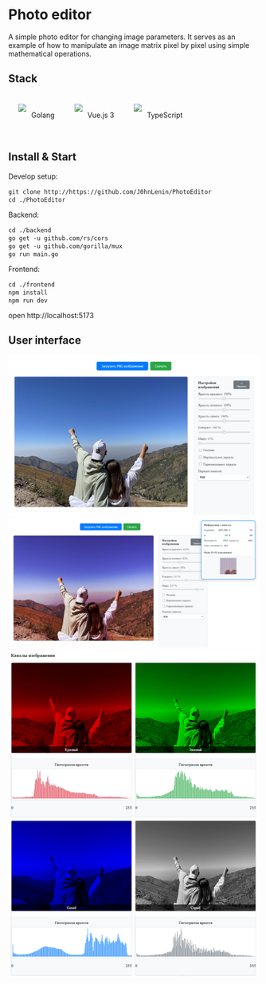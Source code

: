 # Photo editor

A simple photo editor for changing image parameters. It serves as an example of how to manipulate an image matrix pixel by pixel using simple mathematical operations.

## Stack
<div style="display: flex;">
<div style="display: flex; align-items: center; justify-content: left; gap: 10px; padding: 20px">
    <img src="https://raw.githubusercontent.com/marwin1991/profile-technology-icons/refs/heads/main/icons/go.png" height="45"/>
    <span>Golang</span>
</div>
<p></p>
<div style="display: flex; align-items: center; justify-content: left; gap: 10px; padding: 20px">
    <img src="https://raw.githubusercontent.com/marwin1991/profile-technology-icons/refs/heads/main/icons/vue_js.png" height="45"/>
    <span>Vue.js 3</span>
</div>
<p></p>
<div style="display: flex; align-items: center; justify-content: left; gap: 10px; padding: 20px">
    <img src="https://raw.githubusercontent.com/marwin1991/profile-technology-icons/refs/heads/main/icons/typescript.png" height="45"/>
    <span>TypeScript</span>
</div>
</div>

## Install & Start

Develop setup:
```
git clone http://https://github.com/J0hnLenin/PhotoEditor
cd ./PhotoEditor
```
Backend:
```
cd ./backend
go get -u github.com/rs/cors
go get -u github.com/gorilla/mux
go run main.go
```
Frontend:
```
cd ./frontend
npm install
npm run dev
```
open http://localhost:5173

## User interface

![""](docs/image0.png)
![""](docs/image1.png)
![""](docs/chanals.png)